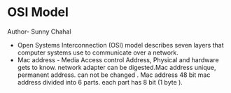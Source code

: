 # OSI Model
Author- Sunny Chahal
- Open Systems Interconnection (OSI) model describes seven layers that computer systems use to communicate over a network.  
- Mac address - Media Access control Address, Physical and hardware gets to know. network adapter can be digested.Mac address unique, permanent address. can not be changed . Mac address 48 bit mac address divided into 6 parts. each part has 8 bit (1 byte ).
